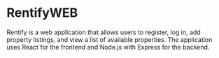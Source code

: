 # RentifyWEB
Rentify is a web application that allows users to register, log in, add property listings, and view a list of available properties. The application uses React for the frontend and Node.js with Express for the backend.
